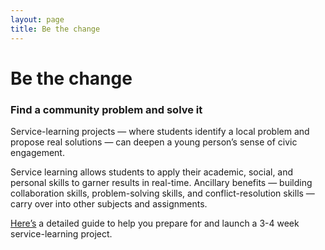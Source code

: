 ```yaml
---
layout: page
title: Be the change
---
```


Be the change
=============
### Find a community problem and solve it

Service-learning projects — where students identify a local problem and propose real solutions — can deepen a young person’s sense of civic engagement.

Service learning allows students to apply their academic, social, and personal skills to garner results in real-time. Ancillary benefits — building collaboration skills, problem-solving skills, and conflict-resolution skills — carry over into other subjects and assignments. 

[Here’s](https://www.tolerance.org/classroom-resources/student-tasks/do-something/be-the-change) a detailed guide to help you prepare for and launch a 3-4 week service-learning project.
